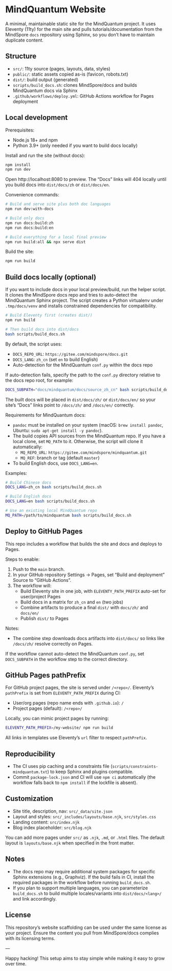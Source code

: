 # MindQuantum Website

A minimal, maintainable static site for the MindQuantum project. It uses Eleventy (11ty) for the main site and pulls tutorials/documentation from the MindSpore `docs` repository using Sphinx, so you don’t have to maintain duplicate content.

## Structure
- `src/`: 11ty source (pages, layouts, data, styles)
- `public/`: static assets copied as-is (favicon, robots.txt)
- `dist/`: build output (generated)
- `scripts/build_docs.sh`: clones MindSpore/docs and builds MindQuantum docs via Sphinx
- `.github/workflows/deploy.yml`: GitHub Actions workflow for Pages deployment

## Local development
Prerequisites:
- Node.js 18+ and npm
- Python 3.9+ (only needed if you want to build docs locally)

Install and run the site (without docs):

```bash
npm install
npm run dev
```

Open http://localhost:8080 to preview. The “Docs” links will 404 locally until you build docs into `dist/docs/zh` or `dist/docs/en`.

Convenience commands:

```bash
# Build and serve site plus both doc languages
npm run dev:with-docs

# Build only docs
npm run docs:build:zh
npm run docs:build:en

# Build everything for a local final preview
npm run build:all && npx serve dist
```

Build the site:
```bash
npm run build
```

## Build docs locally (optional)
If you want to include docs in your local preview/build, run the helper script. It clones the MindSpore docs repo and tries to auto-detect the MindQuantum Sphinx project. The script creates a Python virtualenv under `.tmp/docs/venv` and installs constrained dependencies for compatibility.

```bash
# Build Eleventy first (creates dist/)
npm run build

# Then build docs into dist/docs
bash scripts/build_docs.sh
```

By default, the script uses:
- `DOCS_REPO_URL`: `https://gitee.com/mindspore/docs.git`
- `DOCS_LANG`: `zh_cn` (set `en` to build English)
- Auto-detection for the MindQuantum `conf.py` within the docs repo

If auto-detection fails, specify the path to the `conf.py` directory relative to the docs repo root, for example:

```bash
DOCS_SUBPATH="docs/mindquantum/docs/source_zh_cn" bash scripts/build_docs.sh
```

The built docs will be placed in `dist/docs/zh/` or `dist/docs/en/` so your site’s “Docs” links point to `/docs/zh/` and `/docs/en/` correctly.

Requirements for MindQuantum docs:
- `pandoc` must be installed on your system (macOS: `brew install pandoc`, Ubuntu: `sudo apt-get install -y pandoc`).
- The build copies API sources from the MindQuantum repo. If you have a local clone, set `MQ_PATH` to it. Otherwise, the script will clone it automatically:
  - `MQ_REPO_URL`: `https://gitee.com/mindspore/mindquantum.git`
  - `MQ_REF`: branch or tag (default `master`)
- To build English docs, use `DOCS_LANG=en`.

Examples:

```bash
# Build Chinese docs
DOCS_LANG=zh_cn bash scripts/build_docs.sh

# Build English docs
DOCS_LANG=en bash scripts/build_docs.sh

# Use an existing local MindQuantum repo
MQ_PATH=/path/to/mindquantum bash scripts/build_docs.sh
```

## Deploy to GitHub Pages
This repo includes a workflow that builds the site and docs and deploys to Pages.

Steps to enable:
1. Push to the `main` branch.
2. In your GitHub repository Settings → Pages, set “Build and deployment” Source to “GitHub Actions”.
3. The workflow will:
   - Build Eleventy site in one job, with `ELEVENTY_PATH_PREFIX` auto-set for user/project Pages
   - Build docs in a matrix for `zh_cn` and `en` (two jobs)
   - Combine artifacts to produce a final `dist/` with `docs/zh/` and `docs/en/`
   - Publish `dist/` to Pages

Notes:
- The combine step downloads docs artifacts into `dist/docs/` so links like `/docs/zh/` resolve correctly on Pages.

If the workflow cannot auto-detect the MindQuantum `conf.py`, set `DOCS_SUBPATH` in the workflow step to the correct directory.

## GitHub Pages pathPrefix
For GitHub project pages, the site is served under `/<repo>/`. Eleventy’s `pathPrefix` is set from `ELEVENTY_PATH_PREFIX` during CI:
- User/org pages (repo name ends with `.github.io`): `/`
- Project pages (default): `/<repo>/`

Locally, you can mimic project pages by running:

```bash
ELEVENTY_PATH_PREFIX=/my-website/ npm run build
```

All links in templates use Eleventy’s `url` filter to respect `pathPrefix`.

## Reproducibility
- The CI uses pip caching and a constraints file (`scripts/constraints-mindquantum.txt`) to keep Sphinx and plugins compatible.
- Commit `package-lock.json` and CI will use `npm ci` automatically (the workflow falls back to `npm install` if the lockfile is absent).

## Customization
- Site title, description, nav: `src/_data/site.json`
- Layout and styles: `src/_includes/layouts/base.njk`, `src/styles.css`
- Landing content: `src/index.njk`
- Blog index placeholder: `src/blog.njk`

You can add more pages under `src/` as `.njk`, `.md`, or `.html` files. The default layout is `layouts/base.njk` when specified in the front matter.

## Notes
- The docs repo may require additional system packages for specific Sphinx extensions (e.g., Graphviz). If the build fails in CI, install the required packages in the workflow before running `build_docs.sh`.
- If you plan to support multiple languages, you can parameterize `build_docs.sh` to build multiple locales/variants into `dist/docs/<lang>/` and link accordingly.

## License
This repository’s website scaffolding can be used under the same license as your project. Ensure the content you pull from MindSpore/docs complies with its licensing terms.

—

Happy hacking! This setup aims to stay simple while making it easy to grow over time.
